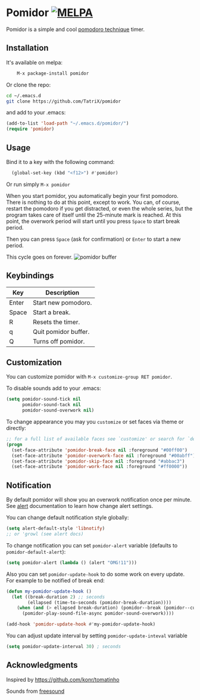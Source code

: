 # Pomidor [![MELPA](https://melpa.org/packages/pomidor-badge.svg)](https://melpa.org/#/pomidor)

Pomidor is a simple and cool [pomodoro technique](http://www.pomodorotechnique.com/) timer.

## Installation

It's available on melpa:
```lisp
    M-x package-install pomidor
```

Or clone the repo:
```sh
cd ~/.emacs.d
git clone https://github.com/TatriX/pomidor
```
and add to your .emacs:
```lisp
(add-to-list 'load-path "~/.emacs.d/pomidor/")
(require 'pomidor)

```

## Usage

Bind it to a key with the following command:

```lisp
  (global-set-key (kbd "<f12>") #'pomidor)
```
Or run simply `M-x pomidor`

When you start pomidor, you automatically begin your first
pomodoro. There is nothing to do at this point, except to work. You
can, of course, restart the pomodoro if you get distracted, or even
the whole series, but the program takes care of itself until the
25-minute mark is reached. At this point, the overwork period will
start until you press `Space` to start break period.

Then you can press `Space` (ask for confirmation) or `Enter` to start a new period.

This cycle goes on forever.
![*pomidor* buffer](http://i.imgur.com/wqJ0Oz8.png)

## Keybindings

| Key   | Description          |
|-------|----------------------|
| Enter | Start new pomodoro.  |
| Space | Start a break.       |
| R     | Resets the timer.    |
| q     | Quit pomidor buffer. |
| Q     | Turns off pomidor.   |

## Customization

You can customize pomidor with `M-x customize-group RET pomidor`.

To disable sounds add to your .emacs:
```lisp
(setq pomidor-sound-tick nil
      pomidor-sound-tack nil
      pomidor-sound-overwork nil)
```

To change appearance you may you `customize` or set faces via theme or directly:
```lisp
;; for a full list of available faces see `customize' or search for `defface' in the source code
(progn
  (set-face-attribute 'pomidor-break-face nil :foreground "#00ff00")
  (set-face-attribute 'pomidor-overwork-face nil :foreground "#00abff")
  (set-face-attribute 'pomidor-skip-face nil :foreground "#abbac3")
  (set-face-attribute 'pomidor-work-face nil :foreground "#ff0000"))
```

## Notification
By default pomidor will show you an overwork notification once per minute.
See [alert](https://github.com/jwiegley/alert/) documentation to learn how change alert settings.

You can change default notification style globally:
```lisp
(setq alert-default-style 'libnotify)
;; or 'growl (see alert docs)
```



To change notification you can set `pomidor-alert` variable (defaults to `pomidor-default-alert`):
```lisp
(setq pomidor-alert (lambda () (alert "OMG!11")))
```

Also you can set `pomidor-update-hook` to do some work on every update.
For example to be notified of break end:
```lisp
(defun my-pomidor-update-hook ()
  (let ((break-duration 2) ;; seconds
        (ellapsed (time-to-seconds (pomidor-break-duration))))
    (when (and (> ellapsed break-duration) (pomidor--break (pomidor--current-state)))
      (pomidor-play-sound-file-async pomidor-sound-overwork))))

(add-hook 'pomidor-update-hook #'my-pomidor-update-hook)
```

You can adjust update interval by setting `pomidor-update-inteval` variable
```lisp
(setq pomidor-update-interval 30) ; seconds
```

## Acknowledgments
Inspired by https://github.com/konr/tomatinho

Sounds from [freesound](http://www.freesound.org/people/InspectorJ/sounds/343130/)
